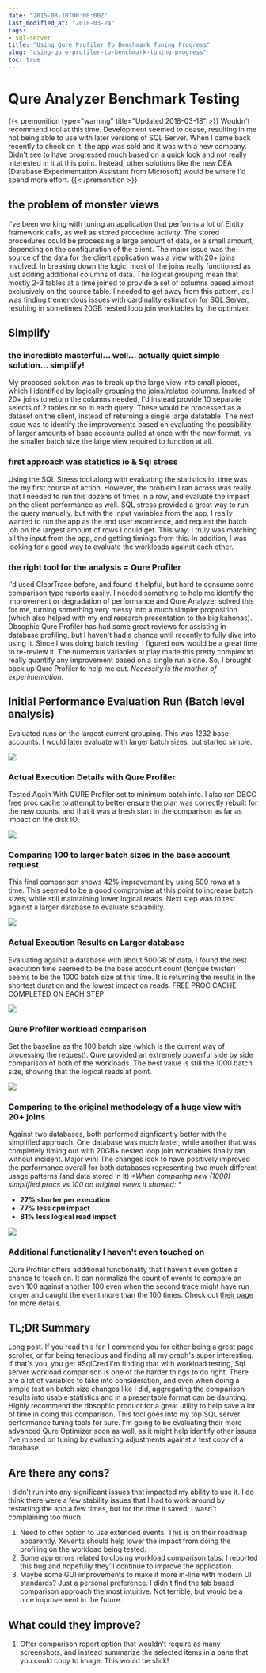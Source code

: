 ```yaml
---
date: "2015-08-10T00:00:00Z"
last_modified_at: "2018-03-24"
tags:
- sql-server
title: "Using Qure Profiler To Benchmark Tuning Progress"
slug: "using-qure-profiler-to-benchmark-tuning-progress"
toc: true
---
```


# Qure Analyzer Benchmark Testing

{{< premonition type="warning" title="Updated 2018-03-18" >}}
Wouldn't recommend tool at this time. Development seemed to cease, resulting in me not being able to use with later versions of SQL Server. When I came back recently to check on it, the app was sold and it was with a new company. Didn't see to have progressed much based on a quick look and not really interested in it at this point. Instead, other solutions like the new DEA (Database Experimentation Assistant from Microsoft) would be where I'd spend more effort.
{{< /premonition >}}


## the problem of monster views

I've been working with tuning an application that performs a lot of Entity framework calls, as well as stored procedure activity. The stored procedures could be processing a large amount of data, or a small amount, depending on the configuration of the client. The major issue was the source of the data for the client application was a view with 20+ joins involved. In breaking down the logic, most of the joins really functioned as just adding additional columns of data. The logical grouping mean that mostly 2-3 tables at a time joined to provide a set of columns based almost exclusively on the source table.
I needed to get away from this pattern, as I was finding tremendous issues with cardinality estimation for SQL Server, resulting in sometimes 20GB nested loop join worktables by the optimizer.

## Simplify

### the incredible masterful... well... actually quiet simple solution... simplify!

My proposed solution was to break up the large view into small pieces, which I identified by logically grouping the joins/related columns. Instead of 20+ joins to return the columns needed, I'd instead provide 10 separate selects of 2 tables or so in each query. These would be processed as a dataset on the client, instead of returning a single large datatable.
The next issue was to identify the improvements based on evaluating the possibility of larger amounts of base accounts pulled at once with the new format, vs the smaller batch size the large view required to function at all.

### first approach was statistics io & Sql stress

Using the SQL Stress tool along with evaluating the statistics io, time was the my first course of action. However, the problem I ran across was really that I needed to run this dozens of times in a row, and evaluate the impact on the client performance as well. SQL stress provided a great way to run the query manually, but with the input variables from the app, I really wanted to run the app as the end user experience, and request the batch job on the largest amount of rows I could get. This way, I truly was matching all the input from the app, and getting timings from this.
In addition, I was looking for a good way to evaluate the workloads against each other.

### the right tool for the analysis = Qure Profiler

I'd used ClearTrace before, and found it helpful, but hard to consume some comparison type reports easily. I needed something to help me identify the improvement or degradation of performance and Qure Analyzer solved this for me, turning something very messy into a much simpler proposition (which also helped with my end research presentation to the big kahonas).
Dbsophic Qure Profiler has had some great reviews for assisting in database profiling, but I haven't had a chance until recently to fully dive into using it. Since I was doing batch testing, I figured now would be a great time to re-review it. The numerous variables at play made this pretty complex to really quantify any improvement based on a single run alone.  So, I brought back up Qure Profiler to help me out.
_Necessity is the mother of experimentation._

## Initial Performance Evaluation Run (Batch level analysis)

Evaluated runs on the largest current grouping. This was 1232 base accounts. I would later evaluate with larger batch sizes, but started simple.

![](/images/initial-performance-evaluation-run-batch-level-analysis-1_edaoeu.jpg)

### Actual Execution Details with Qure Profiler

Tested Again With QURE Profiler set to minimum batch info. I also ran DBCC free proc  cache to attempt to better ensure the plan was correctly rebuilt for the new counts, and that it was a fresh start in the comparison as far as impact on the disk IO.

![](/images/actual-execution-details-with-qure-profiler_bj5jhb.jpg)

### Comparing 100 to larger batch sizes in the base account request

This final comparison shows 42% improvement by using 500 rows at a time. This seemed to be a good compromise at this point to increase batch sizes, while still maintaining lower logical reads. Next step was to test against a larger database to evaluate scalability.

![](/images/comparing-100-to-larger-batch-sizes-in-the-base-account-request_e7yqhr.jpg)

### Actual Execution Results on Larger database

Evaluating against a database with about 500GB of data, I found the best execution time seemed to be the base account count (tongue twister) seems to be the 1000 batch size at this time. It is returning the results in the shortest duration and the lowest impact on reads. FREE PROC CACHE COMPLETED ON EACH STEP

![](/images/actual-execution-results-on-larger-database_c2o6vi.jpg)

### Qure Profiler workload comparison

Set the baseline as the 100 batch size (which is the current way of processing the request). Qure provided an extremely powerful side by side comparison of both of the workloads. The best value is still the 1000 batch size, showing that the logical reads at point.

![](/images/qure-profiler-workload-comparison_mvzznw.jpg)

### Comparing to the original methodology of a huge view with 20+ joins

Against two databases, both performed signficantly better with the simplified approach. One database was much faster, while another that was completely timing out with 20GB+ nested loop join worktables finally ran without incident. Major win!
The changes look to have positively improved the performance overall for both databases representing two much different usage patterns (and data stored in it)
_*When comparing new (1000) simplified procs vs 100 on original views it showed: *_
- **27% shorter per execution**
- **77% less cpu impact**
- **81% less logical read impact**

![](/images/comparing-to-the-original-methodology-of-a-huge-view-with-20-joins_viwzll.jpg)

### Additional functionality I haven't even touched on

Qure Profiler offers additional functionality that I haven't even gotten a chance to touch on. It can normalize the count of events to compare an even 100 against another 100 even when the second trace might have run longer and caught the event more than the 100 times. Check out [their page](https://www.dbsophic.com/) for more details.

## TL;DR Summary

Long post. If you read this far, I commend you for either being a great page scroller, or for being tenacious and finding all my graph's super interesting. If that's you, you get #SqlCred
I'm finding that with workload testing, Sql server workload comparison is one of the harder things to do right. There are a lot of variables to take into consideration, and even when doing a simple test on batch size changes like I did, aggregating the comparison results into usable statistics and in a presentable format can be daunting.
Highly recommend the dbsophic product for a great utility to help save a lot of time in doing this comparison.  This tool goes into my top SQL server performance tuning tools for sure. I'm going to be evaluating their more advanced Qure Optimizer soon as well, as it might help identify other issues I've missed on tuning by evaluating adjustments against a test copy of a database.

## Are there any cons?

I didn't run into any significant issues that impacted my ability to use it. I do think there were a few stability issues that I had to work around by restarting the app a few times, but for the time it saved, I wasn't complaining too much.
1. Need to offer option to use extended events. This is on their roadmap apparently. Xevents should help lower the impact from doing the profiling on the workload being tested.
2. Some app errors related to closing workload comparison tabs. I reported this bug and hopefully they'll continue to improve the application.
3. Maybe some GUI improvements to make it more in-line with modern UI standards? Just a personal preference. I didn't find the tab based comparison approach the most intuitive. Not terrible, but would be a nice improvement in the future.

## What could they improve?

1.  Offer comparison report option that wouldn't require as many screenshots, and instead summarize the selected items in a pane that you could copy to image. This would be slick!
